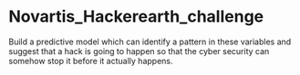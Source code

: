 # Novartis_Hackerearth_challenge
Build a predictive model which can identify a pattern in these variables and suggest that a hack is going to happen so that the cyber security can somehow stop it before it actually happens.
